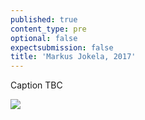 ```yaml
---
published: true
content_type: pre
optional: false
expectsubmission: false
title: 'Markus Jokela, 2017'
---
```

Caption TBC

<img src="https://talkingpictures.connectedacademy.io/course/content/media/medium/week2-example3.jpg" data-4c="871ddf78-1e9b-7f64-32cc-bc770ce7437a">
<script type="text/json" data-4c-meta="871ddf78-1e9b-7f64-32cc-bc770ce7437a">
{"context":[{"credit":"Markus Jokela","src":"https://wetransfer.com/culture/wp-content/uploads/2017/02/LTP3-XAD2.jpg"}],"links":[{"title":"WORLD PRESS PHOTO 2017 – MARKUS JOKELA: TABLE ROCK, NEBRASKA","url":"https://wetransfer.com/thisworks/2017/02/13/world-press-photo-markus-jokela-table-rock-nebraska/"},{"title":"Table Rock, Nebraska","url":"https://www.worldpressphoto.org/collection/photo/2017/long-term-projects/markus-jokela"}],"backStory":{"text":"Table Rock is a small rural community in the northeast part of Pawnee County, Nebraska, in the USA. It was named for a unique rock formation near the Nemaha River. In 1992, Table Rock had 308 citizens; in a 2015 census the population was 255. Most people living in Table Rock spend their whole lives there. Some try moving to larger places, but often return to raise their children in their hometown. As with many other Midwestern towns, work is difficult to find. Farms around Table Rock provide employment for some, others seek jobs in neighboring communities.\n\nThe photographer is interested in the mundane aspects of everyday life. He first went to Table Rock in 1992. He and a colleague had been commissioned to do a story on American life, and the colleague closed his eyes and put his finger on a point he thought was the middle of the map. That turned out to be Table Rock. In 2009, the photographer became curious about what was happening in the town and so returned. He made a few further visits in the years that followed. For the most part, little had changed.","author":"Markus Jokela","magazine":"Helsingin Sanomat","magazineUrl":"http://www.hs.fi/kulttuuri/art-2000005086065.html","date":"February 13, 2017"},"creativeCommons":{"copyright":"Markus Jokela © 2013","codeOfEthics":"This means that entrants: Should be aware of the influence their presence can exert on a scene they photograph, and should resist being misled by staged photo opportunities. Must not intentionally contribute to, or alter, the scene they picture by re-enacting or staging events. Must maintain the integrity of the picture by ensuring there are no material changes to content. Must ensure captions are accurate. Must ensure the editing of a picture story provides an accurate and fair representation of its context. Must be open and transparent about the entire process through which their pictures are made, and be accountable to the World Press Photo Foundation for their practice.","description":"Leslie Blank takes her son Joe home from a music lesson."}}
</script>
